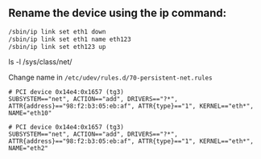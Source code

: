 
## Rename the device using the ip command:

```bash
/sbin/ip link set eth1 down
/sbin/ip link set eth1 name eth123
/sbin/ip link set eth123 up
```

ls -l /sys/class/net/

Change name in `/etc/udev/rules.d/70-persistent-net.rules`

```
# PCI device 0x14e4:0x1657 (tg3)
SUBSYSTEM=="net", ACTION=="add", DRIVERS=="?*", ATTR{address}=="98:f2:b3:05:eb:af", ATTR{type}=="1", KERNEL=="eth*", NAME="eth10"

# PCI device 0x14e4:0x1657 (tg3)
SUBSYSTEM=="net", ACTION=="add", DRIVERS=="?*", ATTR{address}=="98:f2:b3:05:eb:af", ATTR{type}=="1", KERNEL=="eth*", NAME="eth2"
```
